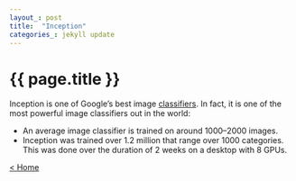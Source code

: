 ```yaml
---
layout_: post
title:  "Inception"
categories_: jekyll update
---
```


# {{ page.title }}

Inception is one of Google’s best image [classifiers](classifier.html). In fact, it is one of the most powerful image classifiers out in the world:
- An average image classifier is trained on around 1000–2000 images. 
- Inception was trained over 1.2 million that range over 1000 categories. This was done over the duration of 2 weeks on a desktop with 8 GPUs.

[< Home](..)